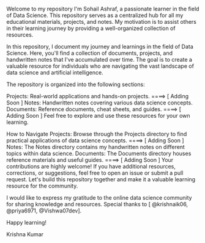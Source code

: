 Welcome to my repository
I'm Sohail Ashraf, a passionate learner in the field of Data Science. This repository serves as a centralized hub for all my educational materials, projects, and notes. My motivation is to assist others in their learning journey by providing a well-organized collection of resources.

In this repository, I document my journey and learnings in the field of Data Science. Here, you'll find a collection of documents, projects, and handwritten notes that I've accumulated over time. The goal is to create a valuable resource for individuals who are navigating the vast landscape of data science and artificial intelligence.

The repository is organized into the following sections:

Projects: Real-world applications and hands-on projects. ====> [ Adding Soon ]
Notes: Handwritten notes covering various data science concepts.
Documents: Reference documents, cheat sheets, and guides. ====> [ Adding Soon ]
Feel free to explore and use these resources for your own learning.

How to Navigate
Projects: Browse through the Projects directory to find practical applications of data science concepts. ====> [ Adding Soon ]
Notes: The Notes directory contains my handwritten notes on different topics within data science.
Documents: The Documents directory houses reference materials and useful guides. ====> [ Adding Soon ]
Your contributions are highly welcome! If you have additional resources, corrections, or suggestions, feel free to open an issue or submit a pull request. Let's build this repository together and make it a valuable learning resource for the community.

I would like to express my gratitude to the online data science community for sharing knowledge and resources. Special thanks to [ @krishnaik06, @priya6971, @Vishwa07dev].

Happy learning!

Krishna Kumar
